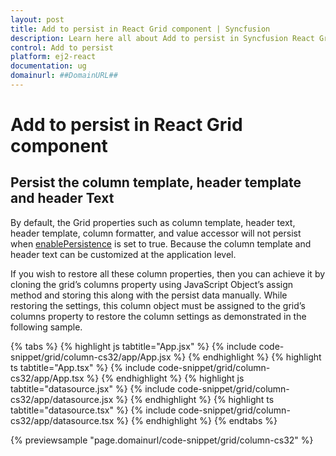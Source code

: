 ```yaml
---
layout: post
title: Add to persist in React Grid component | Syncfusion
description: Learn here all about Add to persist in Syncfusion React Grid component of Syncfusion Essential JS 2 and more.
control: Add to persist 
platform: ej2-react
documentation: ug
domainurl: ##DomainURL##
---
```


# Add to persist in React Grid component

## Persist the column template, header template and header Text

By default, the Grid properties such as column template, header text, header template, column formatter, and value accessor will not persist when [enablePersistence](https://ej2.syncfusion.com/angular/documentation/api/grid/#enablepersistence) is set to true. Because the column template and header text can be customized at the application level.

If you wish to restore all these column properties, then you can achieve it by cloning the grid’s columns property using JavaScript Object’s assign method and storing this along with the persist data manually. While restoring the settings, this column object must be assigned to the grid’s columns property to restore the column settings as demonstrated in the following sample.

{% tabs %}
{% highlight js tabtitle="App.jsx" %}
{% include code-snippet/grid/column-cs32/app/App.jsx %}
{% endhighlight %}
{% highlight ts tabtitle="App.tsx" %}
{% include code-snippet/grid/column-cs32/app/App.tsx %}
{% endhighlight %}
{% highlight js tabtitle="datasource.jsx" %}
{% include code-snippet/grid/column-cs32/app/datasource.jsx %}
{% endhighlight %}
{% highlight ts tabtitle="datasource.tsx" %}
{% include code-snippet/grid/column-cs32/app/datasource.tsx %}
{% endhighlight %}
{% endtabs %}

 {% previewsample "page.domainurl/code-snippet/grid/column-cs32" %}